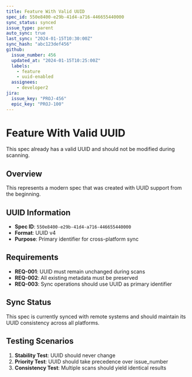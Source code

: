 ```yaml
---
title: Feature With Valid UUID
spec_id: 550e8400-e29b-41d4-a716-446655440000
sync_status: synced
issue_type: parent
auto_sync: true
last_sync: "2024-01-15T10:30:00Z"
sync_hash: "abc123def456"
github:
  issue_number: 456
  updated_at: "2024-01-15T10:25:00Z"
  labels:
    - feature
    - uuid-enabled
  assignees:
    - developer2
jira:
  issue_key: "PROJ-456"
  epic_key: "PROJ-100"
---
```


# Feature With Valid UUID

This spec already has a valid UUID and should not be modified during scanning.

## Overview

This represents a modern spec that was created with UUID support from the beginning.

## UUID Information

- **Spec ID**: `550e8400-e29b-41d4-a716-446655440000`
- **Format**: UUID v4
- **Purpose**: Primary identifier for cross-platform sync

## Requirements

- **REQ-001**: UUID must remain unchanged during scans
- **REQ-002**: All existing metadata must be preserved
- **REQ-003**: Sync operations should use UUID as primary identifier

## Sync Status

This spec is currently synced with remote systems and should maintain its UUID consistency across all platforms.

## Testing Scenarios

1. **Stability Test**: UUID should never change
2. **Priority Test**: UUID should take precedence over issue_number
3. **Consistency Test**: Multiple scans should yield identical results
